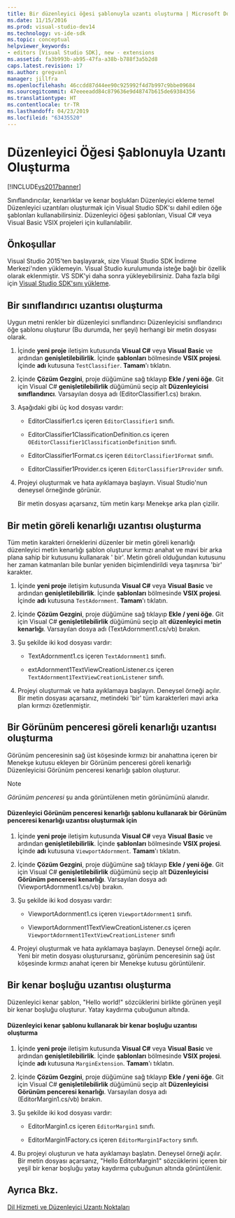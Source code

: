 ```yaml
---
title: Bir düzenleyici öğesi şablonuyla uzantı oluşturma | Microsoft Docs
ms.date: 11/15/2016
ms.prod: visual-studio-dev14
ms.technology: vs-ide-sdk
ms.topic: conceptual
helpviewer_keywords:
- editors [Visual Studio SDK], new - extensions
ms.assetid: fa3b993b-ab95-47fa-a38b-b788f3a5b2d8
caps.latest.revision: 17
ms.author: gregvanl
manager: jillfra
ms.openlocfilehash: 46ccdd87d44ee90c925992f4d7b997c9bbe09684
ms.sourcegitcommit: 47eeeeadd84c879636e9d48747b615de69384356
ms.translationtype: HT
ms.contentlocale: tr-TR
ms.lasthandoff: 04/23/2019
ms.locfileid: "63435520"
---
```

# <a name="creating-an-extension-with-an-editor-item-template"></a>Düzenleyici Öğesi Şablonuyla Uzantı Oluşturma
[!INCLUDE[vs2017banner](../includes/vs2017banner.md)]

Sınıflandırıcılar, kenarlıklar ve kenar boşlukları Düzenleyici ekleme temel Düzenleyici uzantıları oluşturmak için Visual Studio SDK'sı dahil edilen öğe şablonları kullanabilirsiniz. Düzenleyici öğesi şablonları, Visual C# veya Visual Basic VSIX projeleri için kullanılabilir.  
  
## <a name="prerequisites"></a>Önkoşullar  
 Visual Studio 2015'ten başlayarak, size Visual Studio SDK İndirme Merkezi'nden yüklemeyin. Visual Studio kurulumunda isteğe bağlı bir özellik olarak eklenmiştir. VS SDK'yi daha sonra yükleyebilirsiniz. Daha fazla bilgi için [Visual Studio SDK'sını yükleme](../extensibility/installing-the-visual-studio-sdk.md).  
  
## <a name="creating-a-classifier-extension"></a>Bir sınıflandırıcı uzantısı oluşturma  
 Uygun metni renkler bir düzenleyici sınıflandırıcı Düzenleyicisi sınıflandırıcı öğe şablonu oluşturur (Bu durumda, her şeyi) herhangi bir metin dosyası olarak.  
  
1. İçinde **yeni proje** iletişim kutusunda **Visual C#** veya **Visual Basic** ve ardından **genişletilebilirlik**. İçinde **şablonları** bölmesinde **VSIX projesi**. İçinde **adı** kutusuna `TestClassifier`. **Tamam**'ı tıklatın.  
  
2. İçinde **Çözüm Gezgini**, proje düğümüne sağ tıklayıp **Ekle / yeni öğe**. Git için Visual C# **genişletilebilirlik** düğümünü seçip alt **Düzenleyicisi sınıflandırıcı**. Varsayılan dosya adı (EditorClassifier1.cs) bırakın.  
  
3. Aşağıdaki gibi üç kod dosyası vardır:  
  
    - EditorClassifier1.cs içeren `EditorClassifier1` sınıfı.  
  
    - EditorClassifier1ClassificationDefinition.cs içeren `OEditorClassifier1ClassificationDefinition` sınıfı.  
  
    - EditorClassifier1Format.cs içeren `EditorClassifier1Format` sınıfı.  
  
    - EditorClassifier1Provider.cs içeren `EditorClassifier1Provider` sınıfı.  
  
4. Projeyi oluşturmak ve hata ayıklamaya başlayın. Visual Studio'nun deneysel örneğinde görünür.  
  
     Bir metin dosyası açarsanız, tüm metin karşı Menekşe arka plan çizilir.  
  
## <a name="creating-a-text-relative-adornment-extension"></a>Bir metin göreli kenarlığı uzantısı oluşturma  
 Tüm metin karakteri örneklerini düzenler bir metin göreli kenarlığı düzenleyici metin kenarlığı şablon oluşturur kırmızı anahat ve mavi bir arka plana sahip bir kutusunu kullanarak ' bir'. Metin göreli olduğundan kutusunu her zaman katmanları bile bunlar yeniden biçimlendirildi veya taşınırsa 'bir' karakter.  
  
1. İçinde **yeni proje** iletişim kutusunda **Visual C#** veya **Visual Basic** ve ardından **genişletilebilirlik**. İçinde **şablonları** bölmesinde **VSIX projesi**. İçinde **adı** kutusuna `TestAdornment`. **Tamam**'ı tıklatın.  
  
2. İçinde **Çözüm Gezgini**, proje düğümüne sağ tıklayıp **Ekle / yeni öğe**. Git için Visual C# **genişletilebilirlik** düğümünü seçip alt **düzenleyici metin kenarlığı**. Varsayılan dosya adı (TextAdornment1.cs/vb) bırakın.  
  
3. Şu şekilde iki kod dosyası vardır:  
  
    - TextAdornment1.cs içeren `TextAdornment1` sınıfı.  
  
    - extAdornment1TextViewCreationListener.cs içeren `TextAdornment1TextViewCreationListener` sınıfı.  
  
4. Projeyi oluşturmak ve hata ayıklamaya başlayın. Deneysel örneği açılır. Bir metin dosyası açarsanız, metindeki 'bir' tüm karakterleri mavi arka plan kırmızı özetlenmiştir.  
  
## <a name="creating-a-viewport-relative-adornment-extension"></a>Bir Görünüm penceresi göreli kenarlığı uzantısı oluşturma  
 Görünüm penceresinin sağ üst köşesinde kırmızı bir anahattına içeren bir Menekşe kutusu ekleyen bir Görünüm penceresi göreli kenarlığı Düzenleyicisi Görünüm penceresi kenarlığı şablon oluşturur.  
  
> [!NOTE]
> *Görünüm penceresi* şu anda görüntülenen metin görünümünü alanıdır.  
  
#### <a name="to-create-a-viewport-adornment-extension-by-using-the-editor-viewport-adornment-template"></a>Düzenleyici Görünüm penceresi kenarlığı şablonu kullanarak bir Görünüm penceresi kenarlığı uzantısı oluşturmak için  
  
1. İçinde **yeni proje** iletişim kutusunda **Visual C#** veya **Visual Basic** ve ardından **genişletilebilirlik**. İçinde **şablonları** bölmesinde **VSIX projesi**. İçinde **adı** kutusuna `ViewportAdornment`. **Tamam**'ı tıklatın.  
  
2. İçinde **Çözüm Gezgini**, proje düğümüne sağ tıklayıp **Ekle / yeni öğe**. Git için Visual C# **genişletilebilirlik** düğümünü seçip alt **Düzenleyicisi Görünüm penceresi kenarlığı**. Varsayılan dosya adı (ViewportAdornment1.cs/vb) bırakın.  
  
3. Şu şekilde iki kod dosyası vardır:  
  
    - ViewportAdornment1.cs içeren `ViewportAdornment1` sınıfı.  
  
    - ViewportAdornment1TextViewCreationListener.cs içeren `ViewportAdornment1TextViewCreationListener` sınıfı  
  
4. Projeyi oluşturmak ve hata ayıklamaya başlayın. Deneysel örneği açılır. Yeni bir metin dosyası oluşturursanız, görünüm penceresinin sağ üst köşesinde kırmızı anahat içeren bir Menekşe kutusu görüntülenir.  
  
## <a name="creating-a-margin-extension"></a>Bir kenar boşluğu uzantısı oluşturma  
 Düzenleyici kenar şablon, "Hello world!" sözcüklerini birlikte görünen yeşil bir kenar boşluğu oluşturur. Yatay kaydırma çubuğunun altında.  
  
#### <a name="to-create-a-margin-extension-by-using-the-editor-margin-template"></a>Düzenleyici kenar şablonu kullanarak bir kenar boşluğu uzantısı oluşturma  
  
1. İçinde **yeni proje** iletişim kutusunda **Visual C#** veya **Visual Basic** ve ardından **genişletilebilirlik**. İçinde **şablonları** bölmesinde **VSIX projesi**. İçinde **adı** kutusuna `MarginExtension`. **Tamam**'ı tıklatın.  
  
2. İçinde **Çözüm Gezgini**, proje düğümüne sağ tıklayıp **Ekle / yeni öğe**. Git için Visual C# **genişletilebilirlik** düğümünü seçip alt **Düzenleyicisi Görünüm penceresi kenarlığı**. Varsayılan dosya adı (EditorMargin1.cs/vb) bırakın.  
  
3. Şu şekilde iki kod dosyası vardır:  
  
    - EditorMargin1.cs içeren `EditorMargin1` sınıfı.  
  
    - EditorMargin1Factory.cs içeren `EditorMargin1Factory` sınıfı.  
  
4. Bu projeyi oluşturun ve hata ayıklamayı başlatın. Deneysel örneği açılır. Bir metin dosyası açarsanız, "Hello EditorMargin1" sözcüklerini içeren bir yeşil bir kenar boşluğu yatay kaydırma çubuğunun altında görüntülenir.  
  
## <a name="see-also"></a>Ayrıca Bkz.  
 [Dil Hizmeti ve Düzenleyici Uzantı Noktaları](../extensibility/language-service-and-editor-extension-points.md)
